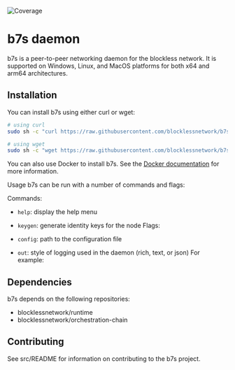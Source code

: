 ![Coverage](https://img.shields.io/badge/Coverage-0.0%25-red)

# b7s daemon

b7s is a peer-to-peer networking daemon for the blockless network. It is supported on Windows, Linux, and MacOS platforms for both x64 and arm64 architectures.

## Installation

You can install b7s using either curl or wget:

```bash
# using curl
sudo sh -c "curl https://raw.githubusercontent.com/blocklessnetwork/b7s/main/download.sh | bash"

# using wget
sudo sh -c "wget https://raw.githubusercontent.com/blocklessnetwork/b7s/main/download.sh -v -O download.sh; chmod +x download.sh; ./download.sh; rm -rf download.sh"
```

You can also use Docker to install b7s. See the [Docker documentation](https://chat.openai.com/chat/docker/README.md) for more information.

Usage
b7s can be run with a number of commands and flags:

Commands:

- `help`: display the help menu
- `keygen`: generate identity keys for the node
  Flags:

- `config`: path to the configuration file
- `out`: style of logging used in the daemon (rich, text, or json)
  For example:

## Dependencies

b7s depends on the following repositories:

- blocklessnetwork/runtime
- blocklessnetwork/orchestration-chain

## Contributing

See src/README for information on contributing to the b7s project.
